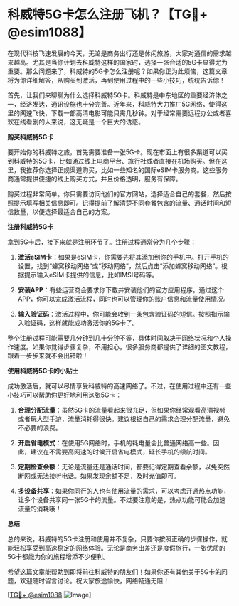 # 科威特5G卡怎么注册飞机？【TG💪+ @esim1088】

在现代科技飞速发展的今天，无论是商务出行还是休闲旅游，大家对通信的需求越来越高。尤其是当你计划去科威特这样的国家时，选择一张合适的5G卡显得尤为重要。那么问题来了，科威特的5G卡怎么注册呢？如果你正为此烦恼，这篇文章将为你详细解答，从购买到激活，再到使用过程中的一些小技巧，统统告诉你！

首先，让我们来聊聊为什么选择科威特5G卡。科威特是中东地区的重要经济体之一，经济发达，通讯设施也十分完善。近年来，科威特大力推广5G网络，使得这里的网速飞快，下载一部高清电影可能只需几秒钟。对于经常需要远程办公或者喜欢在线看剧的人来说，这无疑是一个巨大的诱惑。

**购买科威特5G卡**

要开始你的科威特之旅，首先需要准备一张5G卡。现在市面上有很多渠道可以买到科威特的5G卡，比如通过线上电商平台、旅行社或者直接在机场购买。但在这里，我推荐你选择正规渠道购买，比如一些知名的国际eSIM卡服务商。这些服务商通常提供便捷的线上购买方式，并且价格透明，服务有保障。

购买过程非常简单。你只需要访问他们的官方网站，选择适合自己的套餐，然后按照提示填写相关信息即可。记得提前了解清楚不同套餐包含的流量、通话时间和短信数量，以便选择最适合自己的方案。

**注册科威特5G卡**

拿到5G卡后，接下来就是注册环节了。注册过程通常分为几个步骤：

1. **激活eSIM卡**：如果是eSIM卡，你需要先将其添加到你的手机中。打开手机的设置，找到“蜂窝移动网络”或“移动网络”，然后点击“添加蜂窝移动网络”。根据提示输入eSIM卡提供的信息，比如IMSI号码等。

2. **安装APP**：有些运营商会要求你下载并安装他们的官方应用程序。通过这个APP，你可以完成激活流程，同时也可以管理你的账户信息和流量使用情况。

3. **输入验证码**：激活过程中，你可能会收到一条包含验证码的短信。按照指示输入验证码，这样就能成功激活你的5G卡了。

整个注册过程可能需要几分钟到几十分钟不等，具体时间取决于网络状况和个人操作速度。如果你觉得步骤复杂，不用担心，很多服务商都提供了详细的图文教程，跟着一步步来就不会出错啦！

**使用科威特5G卡的小贴士**

成功激活后，就可以尽情享受科威特的高速网络了。不过，在使用过程中还有一些小技巧可以帮助你更好地利用这张5G卡：

1. **合理分配流量**：虽然5G卡的流量看起来很充足，但如果你经常观看高清视频或者玩大型手游，流量消耗得很快。建议根据自己的需求合理分配流量，避免不必要的浪费。

2. **开启省电模式**：在使用5G网络时，手机的耗电量会比普通网络高一些。因此，建议在不需要高网速的时候开启省电模式，延长手机的续航时间。

3. **定期检查余额**：无论是流量还是通话时间，都要记得定期查看余额，以免突然断网或无法接听电话。如果发现余额不足，及时充值即可。

4. **多设备共享**：如果你同行的人也有使用流量的需求，可以考虑开通热点功能，让多个设备共享同一张5G卡的流量。不过要注意的是，热点功能可能会加速流量的消耗哦！

**总结**

总的来说，科威特的5G卡注册和使用并不复杂，只要你按照正确的步骤操作，就能轻松享受到高速稳定的网络体验。无论是商务出差还是度假旅行，一张优质的5G卡都能为你的旅程增添不少便利。

希望这篇文章能帮助到即将前往科威特的朋友们！如果你还有其他关于5G卡的问题，欢迎随时留言讨论。祝大家旅途愉快，网络畅通无阻！

[[TG💪+ @esim1088](https://t.me/s/esim1088) ![Image](https://i.postimg.cc/4NQfJmqS/Snipaste-2025-05-13-00-14-12.png)]